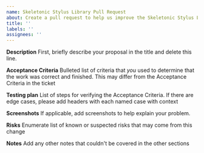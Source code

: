 ```yaml
---
name: Skeletonic Stylus Library Pull Request
about: Create a pull request to help us improve the Skeletonic Stylus Library
title: ''
labels: ''
assignees: ''
---
```


**Description**
First, briefly describe your proposal in the title and delete this line.

**Acceptance Criteria**
Bulleted list of criteria that *you* used to determine that the work was correct and finished. This may differ from the Acceptance Criteria in the ticket

**Testing plan**
List of steps for verifying the Acceptance Criteria. If there are edge cases, please add headers with each named case with context

**Screenshots**
If applicable, add screenshots to help explain your problem.

**Risks**
Enumerate list of known or suspected risks that may come from this change

**Notes**
Add any other notes that couldn't be covered in the other sections
